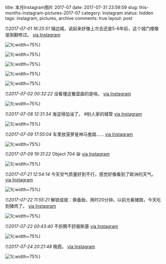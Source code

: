 title: 本月Instagram图片 2017-07
date: 2017-07-31 23:59:59
slug: this-months-instagram-pictures-2017-07
category: Instagram
status: hidden
tags: instagram, pictures, archive
comments: true
layout: post

⏰_2017-07-01 16:25:51_ 镇边城，说起来好像上次去还是5-6年前，这个城门楼像是刚翻修过。
[via Instagram](https://www.instagram.com/p/BV_0b0gjAtmXDXVVBV2vEmKQeZ6qkYxmWDjVMs0/)

![1](https://scontent-lax3-2.cdninstagram.com/vp/c6e76905132ff5d03a67429cb48724c8/5DAA6CCA/t51.2885-15/e35/19534642_1896413793909179_5913068569473581056_n.jpg?_nc_ht=scontent-lax3-2.cdninstagram.com){:width=75%}

![1](https://scontent-lax3-2.cdninstagram.com/vp/f157b4581891f2824ad5cdae16ed1a70/5DB120E7/t51.2885-15/e35/19624293_1347352358712852_8921779553588740096_n.jpg?_nc_ht=scontent-lax3-2.cdninstagram.com){:width=75%}

![1](https://scontent-lax3-2.cdninstagram.com/vp/3fd15290fd6d7f1ce8974889d5c494c7/5DAAA7F2/t51.2885-15/e35/19534752_1639061812832023_4412345445074862080_n.jpg?_nc_ht=scontent-lax3-2.cdninstagram.com){:width=75%}

![1](https://scontent-lax3-2.cdninstagram.com/vp/e38ec19ab4719dc7241b371de3c2d668/5DBDD546/t51.2885-15/e35/19437049_111931702764716_3015034601904013312_n.jpg?_nc_ht=scontent-lax3-2.cdninstagram.com){:width=75%}

![1](https://scontent-lax3-2.cdninstagram.com/vp/4fac97b5212c216448f11c4e82c8244e/5DB6EABD/t51.2885-15/e35/19624314_1757914064233623_6069696242823200768_n.jpg?_nc_ht=scontent-lax3-2.cdninstagram.com){:width=75%}



⏰_2017-07-02 00:32:22_ 没看懂这餐盘画的是啥。
[via Instagram](https://www.instagram.com/p/BWAsHJCjTMGWmzSuepAgqndcBli7AAWAePtl240/)

![1](https://scontent-lax3-2.cdninstagram.com/vp/4abe72f24f38eb9a521ccc3b2a17d2f7/5DB97A6D/t51.2885-15/e35/19534120_1378138615602704_5626312908997656576_n.jpg?_nc_ht=scontent-lax3-2.cdninstagram.com){:width=75%}



⏰_2017-07-08 12:31:34_ 海淀得加油了。 #别人家的城管
[via Instagram](https://www.instagram.com/p/BWRbL9LjmfhrBlLgM1m-1vqOf9Uf7mmsPSjksU0/)

![1](https://scontent-lax3-2.cdninstagram.com/vp/31cb9a3f7d4484ccdc7913ae6c261c65/5DA45A2A/t51.2885-15/e35/19932341_1533157536729401_4071195746076983296_n.jpg?_nc_ht=scontent-lax3-2.cdninstagram.com){:width=75%}



⏰_2017-07-09 17:55:04_ 车里放菠萝是神马套路……
[via Instagram](https://www.instagram.com/p/BWUlAO9jkr3z44zC3QD9tpuNEXib1b1UhYAJTQ0/)

![1](https://scontent-lax3-2.cdninstagram.com/vp/1b300de7270418a46f32d6a58ddf13eb/5DA566DD/t51.2885-15/e35/19931623_1843566379294172_1906729135963635712_n.jpg?_nc_ht=scontent-lax3-2.cdninstagram.com){:width=75%}

⏰_2017-07-09 19:31:22_ Object 704 😆
[via Instagram](https://www.instagram.com/p/BWUwBl8Dou-YhkE_JkzQE9kuGPsxxmnFGwpD7M0/)

![1](https://scontent-lax3-2.cdninstagram.com/vp/009341ea1842710e792d8a8b561115d7/5DB4B95A/t51.2885-15/e35/19931517_1418399314910175_8614194826440605696_n.jpg?_nc_ht=scontent-lax3-2.cdninstagram.com){:width=75%}



⏰_2017-07-21 12:54:14_ 今天空气质量好到不行，感觉好像看到了欧洲的天气。
[via Instagram](https://www.instagram.com/p/BWy8HTnjiYI6abA4X9TA7tE77luL9T_dbNdo-40/)

![1](https://scontent-lax3-2.cdninstagram.com/vp/c2aa83f548b369e0fce1415b6ab509b4/5DB9AE55/t51.2885-15/e35/19121817_1924603434445943_5941546251345461248_n.jpg?_nc_ht=scontent-lax3-2.cdninstagram.com){:width=75%}



⏰_2017-07-22 11:55:21_ 解锁成就：换备胎，用时20分钟。以前光看猪跑，今天吃到猪肉了。
[via Instagram](https://www.instagram.com/p/BW1aK6yD_aPeqivx0sssESBP_XUOm9-reMcHbk0/)

![1](https://scontent-lax3-2.cdninstagram.com/vp/0cf0f1e6b81672e3a819004c60b7aa25/5DAAF885/t51.2885-15/e35/20213927_320394075039507_1180756199809744896_n.jpg?_nc_ht=scontent-lax3-2.cdninstagram.com){:width=75%}

⏰_2017-07-22 00:43:40_ 不折腾不舒服斯基
[via Instagram](https://www.instagram.com/p/BW0NTZsj89YnzzqRbSYOWNErB0SrOPX_b2H3xI0/)

![1](https://scontent-lax3-2.cdninstagram.com/vp/5045daa09408496d2c78baf0ddc869a0/5DB5F962/t51.2885-15/e35/20214008_107612689903667_685758581835825152_n.jpg?_nc_ht=scontent-lax3-2.cdninstagram.com){:width=75%}



⏰_2017-07-24 20:21:48_ 晚霞。
[via Instagram](https://www.instagram.com/p/BW7duGjDJAp1hhKa_27aiZMdfVCvfSzPRUpbn00/)

![1](https://scontent-lax3-2.cdninstagram.com/vp/93eb382cf208fcfc88b8eb9fd5b73c2f/5DBE840F/t51.2885-15/e35/20225523_1792895854072066_6327918232233574400_n.jpg?_nc_ht=scontent-lax3-2.cdninstagram.com){:width=75%}
